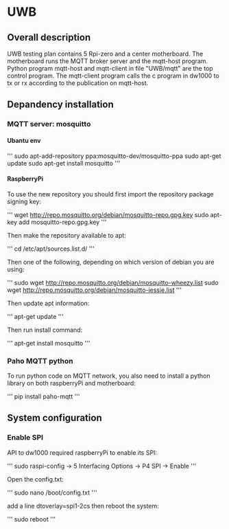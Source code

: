 # UWB
## Overall description
UWB testing plan contains 5 Rpi-zero and a center motherboard. The motherboard runs the MQTT broker server and the mqtt-host program. Python program mqtt-host and mqtt-client in file "UWB/mqtt" are the top control program. The mqtt-client program calls the c program in dw1000 to tx or rx according to the publication on mqtt-host.

## Depandency installation
### MQTT server: mosquitto
#### Ubantu env

'''
sudo apt-add-repository ppa:mosquitto-dev/mosquitto-ppa
sudo apt-get update
sudo apt-get install mosquitto
'''

#### RaspberryPi
To use the new repository you should first import the repository package signing key:

'''
wget http://repo.mosquitto.org/debian/mosquitto-repo.gpg.key
sudo apt-key add mosquitto-repo.gpg.key
'''

Then make the repository available to apt:

'''
cd /etc/apt/sources.list.d/
'''

Then one of the following, depending on which version of debian you are using:

'''
sudo wget http://repo.mosquitto.org/debian/mosquitto-wheezy.list
sudo wget http://repo.mosquitto.org/debian/mosquitto-jessie.list
'''

Then update apt information:

'''
apt-get update
'''

Then run install command:

'''
apt-get install mosquitto
'''

### Paho MQTT python
To run python code on MQTT network, you also need to install a python library on both raspberryPi and motherboard:

'''
pip install paho-mqtt
'''

## System configuration
### Enable SPI
API to dw1000 required raspberryPi to enable its SPI:

'''
sudo raspi-config -> 5 Interfacing Options -> P4 SPI -> Enable
'''

Open the config.txt:

'''
sudo nano /boot/config.txt
'''

add a line dtoverlay=spi1-2cs
then reboot the system:

'''
sudo reboot
'''

